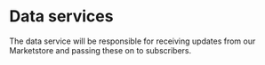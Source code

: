 # Data services

The data service will be responsible for receiving updates from our Marketstore and passing these on to subscribers.
